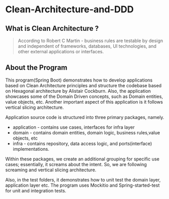 #  Clean-Architecture-and-DDD 

## What is Clean Architecture ?
> According to Robert C Martin - business rules are testable by design and independent of frameworks, databases, UI technologies, and other external applications or interfaces.

## About the Program  

This program(Spring Boot) demonstrates how to develop applications based on Clean Architecture principles and structure the codebase based on Hexagonal architecture by Alistair Cockburn. Also, the application showcases some of the Domain Driven concepts, such as  Domain entities, value objects, etc. Another important aspect of this application is it follows vertical slicing architecture.

Application source code is structured into three primary packages, namely.
  * application - contains use cases, interfaces for infra layer 
  * domain - contains domain entities, domain logic, business rules,value objects, etc
  * infra - contains repository, data access logic, and ports(interface) implementations.

Within these packages, we create an additional grouping for specific use cases; essentially, it screams about the intent. So, we are following screaming and vertical slicing architecture.

Also, in the test folders, it demonstrates how to unit test the domain layer, application layer etc. The program uses Mockitio and Spring-started-test for unit and integration tests. 
